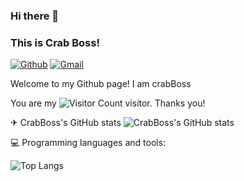 ### Hi there 👋 
### This is Crab Boss!

<!-- https://shields.io/ -->
[![Github](https://img.shields.io/badge/-Github-000?style=flat&logo=Github&logoColor=white)](https://github.com/CrabBoss-lab)
[![Gmail](https://img.shields.io/badge/-Gmail-c14438?style=flat&logo=Gmail&logoColor=white)](im.junyu.yu@gmail.com)


Welcome to my Github page! I am crabBoss


You are my ![Visitor Count](https://profile-counter.glitch.me/CrabBoss-lab/count.svg) visitor. Thanks you!


✈ CrabBoss's GitHub stats
![CrabBoss's GitHub stats](https://github-readme-stats.vercel.app/api?username=CrabBoss-lab&show_icons=true&theme=tokyonight)




💻 Programming languages and tools:

![Top Langs](https://github-readme-stats.vercel.app/api/top-langs/?username=CrabBoss-lab&layout=compact&theme=tokyonight)
